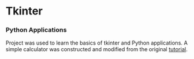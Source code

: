 # Tkinter

### Python Applications
Project was used to learn the basics of tkinter and Python applications. A simple calculator was constructed and modified from the original [tutorial](https://www.youtube.com/watch?v=YXPyB4XeYLA).
